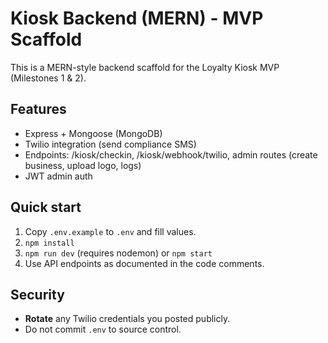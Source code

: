 # Kiosk Backend (MERN) - MVP Scaffold

This is a MERN-style backend scaffold for the Loyalty Kiosk MVP (Milestones 1 & 2).

## Features
- Express + Mongoose (MongoDB)
- Twilio integration (send compliance SMS)
- Endpoints: /kiosk/checkin, /kiosk/webhook/twilio, admin routes (create business, upload logo, logs)
- JWT admin auth

## Quick start
1. Copy `.env.example` to `.env` and fill values.
2. `npm install`
3. `npm run dev` (requires nodemon) or `npm start`
4. Use API endpoints as documented in the code comments.

## Security
- **Rotate** any Twilio credentials you posted publicly.
- Do not commit `.env` to source control.
